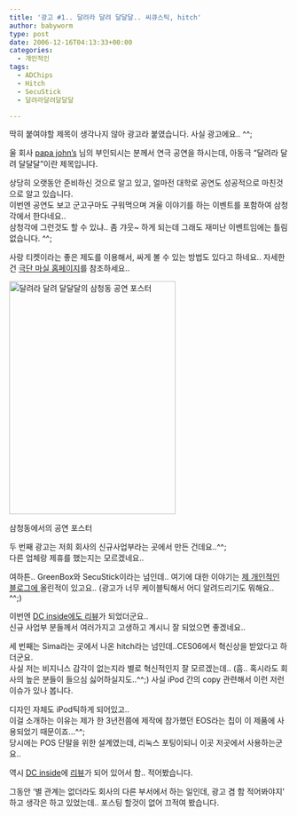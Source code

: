 ```yaml
---
title: '광고 #1.. 달려라 달려 달달달.. 씨큐스틱, hitch'
author: babyworm
type: post
date: 2006-12-16T04:13:33+00:00
categories:
  - 개인적인
tags:
  - ADChips
  - Hitch
  - SecuStick
  - 달려라달려달달달

---
```

딱히 붙여야할 제목이 생각나지 않아 광고라 붙였습니다. 사실 광고에요.. ^^;  
  
울 회사 <A href="http://masil.biz/gyongsu/" target=_blank>papa john&#8217;s</A> 님의 부인되시는 분께서 연극 공연을 하시는데, 아동극 &#8220;달려라 달려 달달달&#8221;이란 제목입니다.  
  
상당히 오랫동안 준비하신 것으로 알고 있고, 얼마전 대학로 공연도 성공적으로 마친것으로 알고 있습니다.  
이번엔 공연도 보고 군고구마도 구워먹으며 겨울 이야기를 하는 이벤트를 포함하여 삼청각에서 한다네요..  
삼청각에 그런것도 할 수 있냐.. 좀 갸웃~ 하게 되는데 그래도 재미난 이벤트임에는 틀림 없습니다. ^^;  
  
사랑 티켓이라는 좋은 제도를 이용해서, 싸게 볼 수 있는 방법도 있다고 하네요.. 자세한건 <A href="http://masil.biz/" target=_blank>극단 마실 홈페이지</A>를 참조하세요..  
  


<div style="width: 310px" class="wp-caption aligncenter">
  <img loading="lazy" decoding="async" src="https://i0.wp.com/babyworm.net/wordpress/wp-content/uploads/1/cfile22.uf.114591514D6A7ACB3612E8.jpg?resize=300%2C420" width="300" height="420" alt="달려라 달려 달달달의 삼청동 공연 포스터" data-recalc-dims="1" />
  
  <p class="wp-caption-text">
    삼청동에서의 공연 포스터
  </p>
</div>

  
두 번째 광고는 저희 회사의 신규사업부라는 곳에서 만든 건데요..^^;  
다른 업체랑 제휴를 했는지는 모르겠네요..  
  
여하튼.. GreenBox와 SecuStick이라는 넘인데.. 여기에 대한 이야기는 <A href="http://babyworm.tistory.com/16" target=_blank>제 개인적인 블로그에 </A>올린적이 있고요.. (광고가 너무 케이블틱해서 어디 알려드리기도 뭐해요.. ^^;)  
  
이번엔 <A href="http://dcinside.com/webdc/goods/review.php?pid=7101&cc1=60&cc2=0&cc3=0" target=_blank>DC inside에도 리뷰</A>가 되었더군요..  
신규 사업부 분들께서 여러가지고 고생하고 계시니 잘 되었으면 좋겠네요..  
  
  
세 번째는 Sima라는 곳에서 나온 hitch라는 넘인데..CES06에서 혁신상을 받았다고 하더군요.  
사실 저는 비지니스 감각이 없는지라 별로 혁신적인지 잘 모르겠는데.. (흠.. 혹시라도 회사의 높은 분들이 들으심 싫어하실지도..^^;) 사실 iPod 간의 copy 관련해서 이런 저런 이슈가 있나 봅니다.  
  
디자인 자체도 iPod틱하게 되어있고..  
이걸 소개하는 이유는 제가 한 3년전쯤에 제작에 참가했던 EOS라는 칩이 이 제품에 사용되었기 때문이죠&#8230;^^;  
당시에는 POS 단말을 위한 설계였는데, 리눅스 포팅이되니 이곳 저곳에서 사용하는군요..  
  
역시 <A href="http://dcinside.com/webdc/goods/review.php?pid=7084&cc1=60&cc2=0&cc3=0" target=_blank>DC inside</A>에 <A href="http://dcinside.com/webdc/goods/review.php?pid=7084&cc1=60&cc2=0&cc3=0" target=_blank>리뷰</A>가 되어 있어서 함.. 적어봤습니다.  
  
  
그동안 &#8216;별 관계는 없더라도 회사의 다른 부서에서 하는 일인데, 광고 겸 함 적어봐야지&#8217; 하고 생각은 하고 있었는데.. 포스팅 할것이 없어 끄적여 봤습니다.